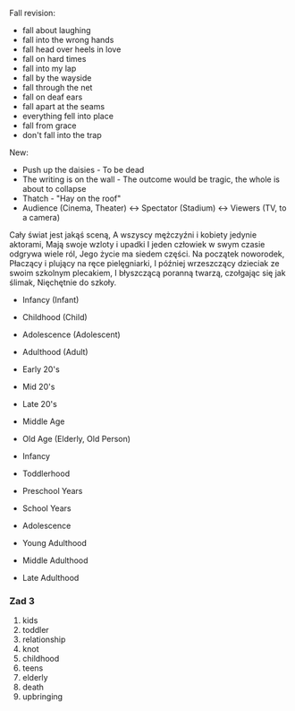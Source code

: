 Fall revision:
- fall about laughing
- fall into the wrong hands
- fall head over heels in love
- fall on hard times
- fall into my lap
- fall by the wayside
- fall through the net
- fall on deaf ears
- fall apart at the seams
- everything fell into place
- fall from grace
- don't fall into the trap<br/>

New:
- Push up the daisies - To be dead
- The writing is on the wall - The outcome would be tragic, the whole is about to collapse
- Thatch - "Hay on the roof"
- Audience (Cinema, Theater) <-> Spectator (Stadium) <-> Viewers (TV, to a camera)

Cały świat jest jakąś sceną,
A wszyscy mężczyźni i kobiety jedynie aktorami,
Mają swoje wzloty i upadki
I jeden człowiek w swym czasie odgrywa wiele ról,
Jego życie ma siedem części. Na początek noworodek,
Płaczący i plujący na ręce pielęgniarki,
I później wrzeszczący dzieciak ze swoim szkolnym plecakiem,
I błyszczącą poranną twarzą, czołgając się jak ślimak,
Nięchętnie do szkoły.

- Infancy (Infant)
- Childhood (Child)
- Adolescence (Adolescent)
- Adulthood (Adult)
- Early 20's
- Mid 20's
- Late 20's
- Middle Age
- Old Age (Elderly, Old Person)

- Infancy
- Toddlerhood
- Preschool Years
- School Years
- Adolescence
- Young Adulthood
- Middle Adulthood
- Late Adulthood

### Zad 3
1. kids
2. toddler
3. relationship
4. knot
5. childhood
6. teens
7. elderly
8. death
9. upbringing
